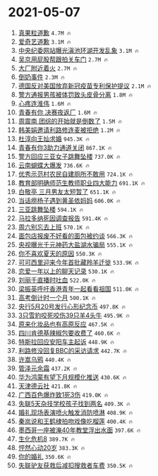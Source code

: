 # 2021-05-07

1. [真果粒道歉](https://s.weibo.com/weibo?q=%E7%9C%9F%E6%9E%9C%E7%B2%92%E9%81%93%E6%AD%89&Refer=top) `4.7M 🔥`
1. [爱奇艺道歉](https://s.weibo.com/weibo?q=%E7%88%B1%E5%A5%87%E8%89%BA%E9%81%93%E6%AD%89&Refer=top) `3.1M 🔥`
1. [中央纪委网站曝光滇池环湖开发乱象](https://s.weibo.com/weibo?q=%23%E4%B8%AD%E5%A4%AE%E7%BA%AA%E5%A7%94%E7%BD%91%E7%AB%99%E6%9B%9D%E5%85%89%E6%BB%87%E6%B1%A0%E7%8E%AF%E6%B9%96%E5%BC%80%E5%8F%91%E4%B9%B1%E8%B1%A1%23&Refer=top) `3.1M 🔥`
1. [吴京用屁股帮跟拍关车门](https://s.weibo.com/weibo?q=%E5%90%B4%E4%BA%AC%E7%94%A8%E5%B1%81%E8%82%A1%E5%B8%AE%E8%B7%9F%E6%8B%8D%E5%85%B3%E8%BD%A6%E9%97%A8&Refer=top) `2.7M 🔥`
1. [大厂附近着火](https://s.weibo.com/weibo?q=%E5%A4%A7%E5%8E%82%E9%99%84%E8%BF%91%E7%9D%80%E7%81%AB&Refer=top) `2.7M 🔥`
1. [倒奶事件](https://s.weibo.com/weibo?q=%23%E5%80%92%E5%A5%B6%E4%BA%8B%E4%BB%B6%23&Refer=top) `2.3M 🔥`
1. [德国反对美国放弃新冠疫苗专利保护提议](https://s.weibo.com/weibo?q=%23%E5%BE%B7%E5%9B%BD%E5%8F%8D%E5%AF%B9%E7%BE%8E%E5%9B%BD%E6%94%BE%E5%BC%83%E6%96%B0%E5%86%A0%E7%96%AB%E8%8B%97%E4%B8%93%E5%88%A9%E4%BF%9D%E6%8A%A4%E6%8F%90%E8%AE%AE%23&Refer=top) `2.1M 🔥`
1. [警方通报男孩被体罚致头皮骨分离](https://s.weibo.com/weibo?q=%23%E8%AD%A6%E6%96%B9%E9%80%9A%E6%8A%A5%E7%94%B7%E5%AD%A9%E8%A2%AB%E4%BD%93%E7%BD%9A%E8%87%B4%E5%A4%B4%E7%9A%AE%E9%AA%A8%E5%88%86%E7%A6%BB%23&Refer=top) `1.8M 🔥`
1. [心疼连淮伟](https://s.weibo.com/weibo?q=%23%E5%BF%83%E7%96%BC%E8%BF%9E%E6%B7%AE%E4%BC%9F%23&Refer=top) `1.6M 🔥`
1. [青春有你 决赛夜返厂](https://s.weibo.com/weibo?q=%E9%9D%92%E6%98%A5%E6%9C%89%E4%BD%A0%20%E5%86%B3%E8%B5%9B%E5%A4%9C%E8%BF%94%E5%8E%82&Refer=top) `1.6M 🔥`
1. [周震南 团综的开始就是倒数了](https://s.weibo.com/weibo?q=%E5%91%A8%E9%9C%87%E5%8D%97%20%E5%9B%A2%E7%BB%BC%E7%9A%84%E5%BC%80%E5%A7%8B%E5%B0%B1%E6%98%AF%E5%80%92%E6%95%B0%E4%BA%86&Refer=top) `1.5M 🔥`
1. [韩美娟邀请利路修连麦被拒绝](https://s.weibo.com/weibo?q=%23%E9%9F%A9%E7%BE%8E%E5%A8%9F%E9%82%80%E8%AF%B7%E5%88%A9%E8%B7%AF%E4%BF%AE%E8%BF%9E%E9%BA%A6%E8%A2%AB%E6%8B%92%E7%BB%9D%23&Refer=top) `1.2M 🔥`
1. [杜淳向王灿求婚](https://s.weibo.com/weibo?q=%23%E6%9D%9C%E6%B7%B3%E5%90%91%E7%8E%8B%E7%81%BF%E6%B1%82%E5%A9%9A%23&Refer=top) `945.3K 🔥`
1. [青春有你3助力通道关闭](https://s.weibo.com/weibo?q=%23%E9%9D%92%E6%98%A5%E6%9C%89%E4%BD%A03%E5%8A%A9%E5%8A%9B%E9%80%9A%E9%81%93%E5%85%B3%E9%97%AD%23&Refer=top) `867.1K 🔥`
1. [警方回应三亚女子跳舞坠楼](https://s.weibo.com/weibo?q=%23%E8%AD%A6%E6%96%B9%E5%9B%9E%E5%BA%94%E4%B8%89%E4%BA%9A%E5%A5%B3%E5%AD%90%E8%B7%B3%E8%88%9E%E5%9D%A0%E6%A5%BC%23&Refer=top) `737.0K 🔥`
1. [云南蝴蝶大爆发](https://s.weibo.com/weibo?q=%23%E4%BA%91%E5%8D%97%E8%9D%B4%E8%9D%B6%E5%A4%A7%E7%88%86%E5%8F%91%23&Refer=top) `736.6K 🔥`
1. [优秀示范村农民自建厕所不敢用](https://s.weibo.com/weibo?q=%23%E4%BC%98%E7%A7%80%E7%A4%BA%E8%8C%83%E6%9D%91%E5%86%9C%E6%B0%91%E8%87%AA%E5%BB%BA%E5%8E%95%E6%89%80%E4%B8%8D%E6%95%A2%E7%94%A8%23&Refer=top) `724.1K 🔥`
1. [教育部明确师范生教师职业四大能力](https://s.weibo.com/weibo?q=%23%E6%95%99%E8%82%B2%E9%83%A8%E6%98%8E%E7%A1%AE%E5%B8%88%E8%8C%83%E7%94%9F%E6%95%99%E5%B8%88%E8%81%8C%E4%B8%9A%E5%9B%9B%E5%A4%A7%E8%83%BD%E5%8A%9B%23&Refer=top) `691.1K 🔥`
1. [白敬亭 三月男友太短暂了](https://s.weibo.com/weibo?q=%E7%99%BD%E6%95%AC%E4%BA%AD%20%E4%B8%89%E6%9C%88%E7%94%B7%E5%8F%8B%E5%A4%AA%E7%9F%AD%E6%9A%82%E4%BA%86&Refer=top) `651.1K 🔥`
1. [当话痨杨子遇到黄圣依妈妈](https://s.weibo.com/weibo?q=%23%E5%BD%93%E8%AF%9D%E7%97%A8%E6%9D%A8%E5%AD%90%E9%81%87%E5%88%B0%E9%BB%84%E5%9C%A3%E4%BE%9D%E5%A6%88%E5%A6%88%23&Refer=top) `606.0K 🔥`
1. [三亚跳舞坠楼](https://s.weibo.com/weibo?q=%E4%B8%89%E4%BA%9A%E8%B7%B3%E8%88%9E%E5%9D%A0%E6%A5%BC&Refer=top) `594.1K 🔥`
1. [马拉多纳死因调查报告](https://s.weibo.com/weibo?q=%E9%A9%AC%E6%8B%89%E5%A4%9A%E7%BA%B3%E6%AD%BB%E5%9B%A0%E8%B0%83%E6%9F%A5%E6%8A%A5%E5%91%8A&Refer=top) `591.4K 🔥`
1. [周六别忘去上班](https://s.weibo.com/weibo?q=%23%E5%91%A8%E5%85%AD%E5%88%AB%E5%BF%98%E5%8E%BB%E4%B8%8A%E7%8F%AD%23&Refer=top) `570.1K 🔥`
1. [面包店报废不好看的面包被约谈](https://s.weibo.com/weibo?q=%23%E9%9D%A2%E5%8C%85%E5%BA%97%E6%8A%A5%E5%BA%9F%E4%B8%8D%E5%A5%BD%E7%9C%8B%E7%9A%84%E9%9D%A2%E5%8C%85%E8%A2%AB%E7%BA%A6%E8%B0%88%23&Refer=top) `566.3K 🔥`
1. [央视曝光千元神药大盐湖水骗局](https://s.weibo.com/weibo?q=%E5%A4%AE%E8%A7%86%E6%9B%9D%E5%85%89%E5%8D%83%E5%85%83%E7%A5%9E%E8%8D%AF%E5%A4%A7%E7%9B%90%E6%B9%96%E6%B0%B4%E9%AA%97%E5%B1%80&Refer=top) `555.1K 🔥`
1. [你不喜欢夏天的原因](https://s.weibo.com/weibo?q=%23%E4%BD%A0%E4%B8%8D%E5%96%9C%E6%AC%A2%E5%A4%8F%E5%A4%A9%E7%9A%84%E5%8E%9F%E5%9B%A0%23&Refer=top) `550.3K 🔥`
1. [可可西里迎来今年首批藏羚羊迁徙](https://s.weibo.com/weibo?q=%23%E5%8F%AF%E5%8F%AF%E8%A5%BF%E9%87%8C%E8%BF%8E%E6%9D%A5%E4%BB%8A%E5%B9%B4%E9%A6%96%E6%89%B9%E8%97%8F%E7%BE%9A%E7%BE%8A%E8%BF%81%E5%BE%99%23&Refer=top) `533.9K 🔥`
1. [恋爱一年以上的聊天记录](https://s.weibo.com/weibo?q=%23%E6%81%8B%E7%88%B1%E4%B8%80%E5%B9%B4%E4%BB%A5%E4%B8%8A%E7%9A%84%E8%81%8A%E5%A4%A9%E8%AE%B0%E5%BD%95%23&Refer=top) `530.1K 🔥`
1. [刘丽千直播时吐血](https://s.weibo.com/weibo?q=%23%E5%88%98%E4%B8%BD%E5%8D%83%E7%9B%B4%E6%92%AD%E6%97%B6%E5%90%90%E8%A1%80%23&Refer=top) `522.0K 🔥`
1. [梁振英呼吁香港青年一起看看祖国](https://s.weibo.com/weibo?q=%23%E6%A2%81%E6%8C%AF%E8%8B%B1%E5%91%BC%E5%90%81%E9%A6%99%E6%B8%AF%E9%9D%92%E5%B9%B4%E4%B8%80%E8%B5%B7%E7%9C%8B%E7%9C%8B%E7%A5%96%E5%9B%BD%23&Refer=top) `511.0K 🔥`
1. [高考倒计时一个月](https://s.weibo.com/weibo?q=%23%E9%AB%98%E8%80%83%E5%80%92%E8%AE%A1%E6%97%B6%E4%B8%80%E4%B8%AA%E6%9C%88%23&Refer=top) `500.1K 🔥`
1. [央行5月20号发行心形纪念币](https://s.weibo.com/weibo?q=%23%E5%A4%AE%E8%A1%8C5%E6%9C%8820%E5%8F%B7%E5%8F%91%E8%A1%8C%E5%BF%83%E5%BD%A2%E7%BA%AA%E5%BF%B5%E5%B8%81%23&Refer=top) `497.8K 🔥`
1. [3只雪豹咬死咬伤39只羊4头牛](https://s.weibo.com/weibo?q=3%E5%8F%AA%E9%9B%AA%E8%B1%B9%E5%92%AC%E6%AD%BB%E5%92%AC%E4%BC%A439%E5%8F%AA%E7%BE%8A4%E5%A4%B4%E7%89%9B&Refer=top) `495.9K 🔥`
1. [原来化妆品也有高原反应](https://s.weibo.com/weibo?q=%23%E5%8E%9F%E6%9D%A5%E5%8C%96%E5%A6%86%E5%93%81%E4%B9%9F%E6%9C%89%E9%AB%98%E5%8E%9F%E5%8F%8D%E5%BA%94%23&Refer=top) `467.5K 🔥`
1. [四川肯德基辣椒包要收费了](https://s.weibo.com/weibo?q=%23%E5%9B%9B%E5%B7%9D%E8%82%AF%E5%BE%B7%E5%9F%BA%E8%BE%A3%E6%A4%92%E5%8C%85%E8%A6%81%E6%94%B6%E8%B4%B9%E4%BA%86%23&Refer=top) `460.6K 🔥`
1. [特斯拉回应安阳车主起诉](https://s.weibo.com/weibo?q=%E7%89%B9%E6%96%AF%E6%8B%89%E5%9B%9E%E5%BA%94%E5%AE%89%E9%98%B3%E8%BD%A6%E4%B8%BB%E8%B5%B7%E8%AF%89&Refer=top) `448.9K 🔥`
1. [利路修没回复BBC的采访请求](https://s.weibo.com/weibo?q=%23%E5%88%A9%E8%B7%AF%E4%BF%AE%E6%B2%A1%E5%9B%9E%E5%A4%8DBBC%E7%9A%84%E9%87%87%E8%AE%BF%E8%AF%B7%E6%B1%82%23&Refer=top) `442.7K 🔥`
1. [许嵩乌鸦](https://s.weibo.com/weibo?q=%E8%AE%B8%E5%B5%A9%E4%B9%8C%E9%B8%A6&Refer=top) `440.4K 🔥`
1. [管泽元余霜](https://s.weibo.com/weibo?q=%23%E7%AE%A1%E6%B3%BD%E5%85%83%E4%BD%99%E9%9C%9C%23&Refer=top) `437.2K 🔥`
1. [华为鸿蒙有望下月规模化推送](https://s.weibo.com/weibo?q=%23%E5%8D%8E%E4%B8%BA%E9%B8%BF%E8%92%99%E6%9C%89%E6%9C%9B%E4%B8%8B%E6%9C%88%E8%A7%84%E6%A8%A1%E5%8C%96%E6%8E%A8%E9%80%81%23&Refer=top) `430.6K 🔥`
1. [天津德云社](https://s.weibo.com/weibo?q=%E5%A4%A9%E6%B4%A5%E5%BE%B7%E4%BA%91%E7%A4%BE&Refer=top) `421.8K 🔥`
1. [广西百色爆炸致1死3伤](https://s.weibo.com/weibo?q=%E5%B9%BF%E8%A5%BF%E7%99%BE%E8%89%B2%E7%88%86%E7%82%B8%E8%87%B41%E6%AD%BB3%E4%BC%A4&Refer=top) `419.0K 🔥`
1. [失联5天杂技学校孩子找到两名](https://s.weibo.com/weibo?q=%E5%A4%B1%E8%81%945%E5%A4%A9%E6%9D%82%E6%8A%80%E5%AD%A6%E6%A0%A1%E5%AD%A9%E5%AD%90%E6%89%BE%E5%88%B0%E4%B8%A4%E5%90%8D&Refer=top) `409.3K 🔥`
1. [婚礼现场表演喷火触发消防喷淋](https://s.weibo.com/weibo?q=%E5%A9%9A%E7%A4%BC%E7%8E%B0%E5%9C%BA%E8%A1%A8%E6%BC%94%E5%96%B7%E7%81%AB%E8%A7%A6%E5%8F%91%E6%B6%88%E9%98%B2%E5%96%B7%E6%B7%8B&Refer=top) `408.9K 🔥`
1. [秦岚说和王鹤棣拍吻戏像吃榴莲](https://s.weibo.com/weibo?q=%23%E7%A7%A6%E5%B2%9A%E8%AF%B4%E5%92%8C%E7%8E%8B%E9%B9%A4%E6%A3%A3%E6%8B%8D%E5%90%BB%E6%88%8F%E5%83%8F%E5%90%83%E6%A6%B4%E8%8E%B2%23&Refer=top) `400.4K 🔥`
1. [墨西哥一座被淹40年教堂浮出水面](https://s.weibo.com/weibo?q=%23%E5%A2%A8%E8%A5%BF%E5%93%A5%E4%B8%80%E5%BA%A7%E8%A2%AB%E6%B7%B940%E5%B9%B4%E6%95%99%E5%A0%82%E6%B5%AE%E5%87%BA%E6%B0%B4%E9%9D%A2%23&Refer=top) `397.6K 🔥`
1. [生化危机8](https://s.weibo.com/weibo?q=%E7%94%9F%E5%8C%96%E5%8D%B1%E6%9C%BA8&Refer=top) `389.7K 🔥`
1. [怦然心动20岁](https://s.weibo.com/weibo?q=%E6%80%A6%E7%84%B6%E5%BF%83%E5%8A%A820%E5%B2%81&Refer=top) `383.3K 🔥`
1. [你的婚礼](https://s.weibo.com/weibo?q=%E4%BD%A0%E7%9A%84%E5%A9%9A%E7%A4%BC&Refer=top) `350.6K 🔥`
1. [失联驴友获救后减扣搜救者车费](https://s.weibo.com/weibo?q=%23%E5%A4%B1%E8%81%94%E9%A9%B4%E5%8F%8B%E8%8E%B7%E6%95%91%E5%90%8E%E5%87%8F%E6%89%A3%E6%90%9C%E6%95%91%E8%80%85%E8%BD%A6%E8%B4%B9%23&Refer=top) `350.5K 🔥`
